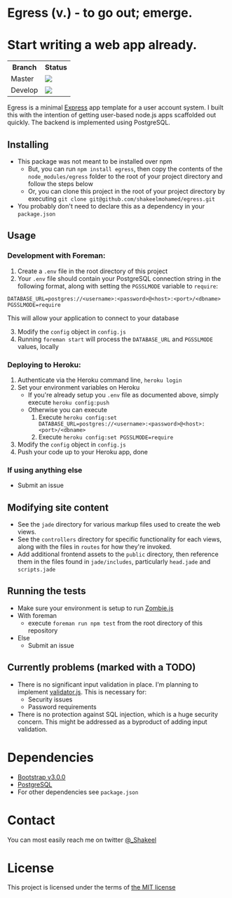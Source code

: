 Egress (v.) - to go out; emerge.
====

# Start writing a web app already.

<table>
    <tr>
        <th>Branch</th>
        <th>Status</th>
    </tr>
    <tr>
        <td>Master</td>
        <td>
            <img src="https://travis-ci.org/shakeelmohamed/egress.png?branch=master" />
        </td>
    </tr>
    <tr>
        <td>Develop</td>
        <td>
            <img src="https://travis-ci.org/shakeelmohamed/egress.png?branch=develop" />
        </td>
    </tr>
</table>

Egress is a minimal [Express](http://expressjs.com/) app template for a user account system.
I built this with the intention of getting user-based node.js apps scaffolded out quickly.
The backend is implemented using PostgreSQL.

## Installing

* This package was not meant to be installed over npm
    * But, you can run `npm install egress`, then copy the contents of the `node_modules/egress` folder to the root of your project directory and follow the steps below
    * Or, you can clone this project in the root of your project directory by executing `git clone git@github.com/shakeelmohamed/egress.git`
* You probably don't need to declare this as a dependency in your `package.json`

## Usage

### Development with Foreman:

1. Create a `.env` file in the root directory of this project
2. Your `.env` file should contain your PostgreSQL connection string in the following format, along with setting the `PGSSLMODE` variable to `require`:

```
DATABASE_URL=postgres://<username>:<password>@<host>:<port>/<dbname>
PGSSLMODE=require
```

This will allow your application to connect to your database

3. Modify the `config` object in `config.js`
4. Running `foreman start` will process the `DATABASE_URL` and `PGSSLMODE` values, locally

### Deploying to Heroku:

1. Authenticate via the Heroku command line, `heroku login`
2. Set your environment variables on Heroku
    * If you're already setup you `.env` file as documented above, simply execute `heroku config:push`
    * Otherwise you can execute
        1. Execute `heroku config:set DATABASE_URL=postgres://<username>:<password>@<host>:<port>/<dbname>`
        2. Execute `heroku config:set PGSSLMODE=require`
4. Modify the `config` object in `config.js`
5. Push your code up to your Heroku app, done

### If using anything else

* Submit an issue

## Modifying site content

* See the `jade` directory for various markup files used to create the web views.
* See the `controllers` directory for specific functionality for each views, along with the files in `routes` for how they're invoked.
* Add additional frontend assets to the `public` directory, then reference them in the files found in `jade/includes`, particularly `head.jade` and `scripts.jade`

## Running the tests

* Make sure your environment is setup to run [Zombie.js](http://zombie.labnotes.org/#Infection)
* With foreman
    * execute `foreman run npm test` from the root directory of this repository
* Else
    * Submit an issue

## Currently problems (marked with a TODO)

* There is no significant input validation in place. I'm planning to implement [validator.js](https://github.com/chriso/validator.js). This is necessary for:
    * Security issues
    * Password requirements
* There is no protection against SQL injection, which is a huge security concern. This might be addressed as a byproduct of adding input validation.

# Dependencies

* [Bootstrap v3.0.0](https://github.com/twbs/bootstrap/releases/tag/v3.0.0)
* [PostgreSQL](http://www.postgresql.org/)
* For other dependencies see `package.json`

# Contact

You can most easily reach me on twitter [@_Shakeel](http://twitter.com/_Shakeel)

# License

This project is licensed under the terms of [the MIT license](LICENSE)